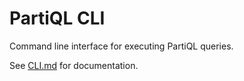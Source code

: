 # PartiQL CLI

Command line interface for executing PartiQL queries.

See [CLI.md](../../docs/user/CLI.md) for documentation.

